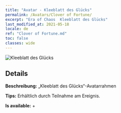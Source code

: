 ```yaml
---
title: "Avatar - Kleeblatt des Glücks"
permalink: /Avatars/Clover of Fortune/
excerpt: "Era of Chaos  Kleeblatt des Glücks"
last_modified_at: 2021-05-18
locale: de
ref: "Clover of Fortune.md"
toc: false
classes: wide
---
```

 ![Kleeblatt des Glücks](/images/a/avatarFrame_96.png)

## Details

 **Beschreibung:** „Kleeblatt des Glücks“-Avatarrahmen 

 **Tips:** Erhältlich durch Teilnahme am Ereignis. 

 **Is available:**  + 

